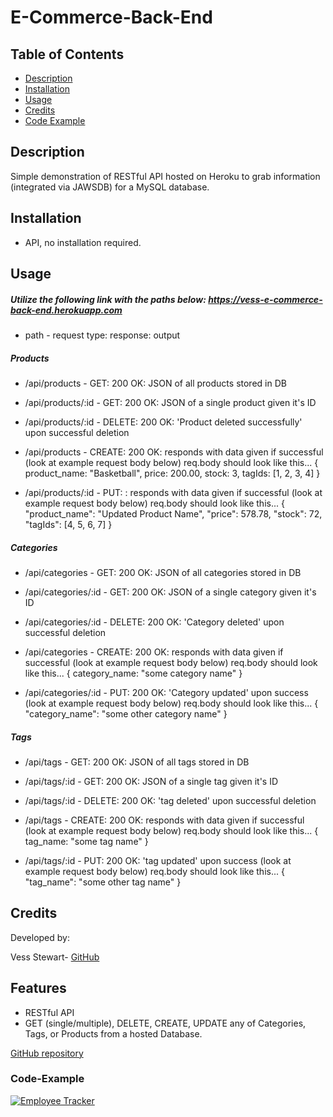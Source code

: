 # E-Commerce-Back-End

## Table of Contents
- [Description](#description)
- [Installation](#Installation)
- [Usage](#usage)
- [Credits](#credits)
- [Code Example](#Code-Example)

## Description
Simple demonstration of RESTful API hosted on Heroku to grab information (integrated via JAWSDB) for a MySQL database.

## Installation
- API, no installation required.

## Usage
##### Utilize the following link with the paths below: https://vess-e-commerce-back-end.herokuapp.com

- path - request type: response: output

##### Products
- /api/products - GET: 200 OK: JSON of all products stored in DB
- /api/products/:id - GET: 200 OK: JSON of a single product given it's ID
- /api/products/:id - DELETE: 200 OK: 'Product deleted successfully' upon successful deletion
- /api/products - CREATE: 200 OK: responds with data given if successful (look at example request body below)
req.body should look like this...
    {
      product_name: "Basketball",
      price: 200.00,
      stock: 3,
      tagIds: [1, 2, 3, 4]
    }

- /api/products/:id - PUT: : responds with data given if successful (look at example request body below)
req.body should look like this...
    {
        "product_name": "Updated Product Name",
        "price": 578.78,
        "stock": 72,
        "tagIds": [4, 5, 6, 7]
    }

##### Categories
- /api/categories - GET: 200 OK: JSON of all categories stored in DB
- /api/categories/:id - GET: 200 OK: JSON of a single category given it's ID
- /api/categories/:id - DELETE: 200 OK: 'Category deleted' upon successful deletion
- /api/categories - CREATE: 200 OK: responds with data given if successful (look at example request body below)
req.body should look like this...
    {
      category_name: "some category name"
    }

- /api/categories/:id - PUT: 200 OK: 'Category updated' upon success (look at example request body below)
req.body should look like this...
    {
	    "category_name": "some other category name"
    }

##### Tags
- /api/tags - GET: 200 OK: JSON of all tags stored in DB
- /api/tags/:id - GET: 200 OK: JSON of a single tag given it's ID
- /api/tags/:id - DELETE: 200 OK: 'tag deleted' upon successful deletion
- /api/tags - CREATE: 200 OK: responds with data given if successful (look at example request body below)
req.body should look like this...
    {
      tag_name: "some tag name"
    }

- /api/tags/:id - PUT: 200 OK: 'tag updated' upon success (look at example request body below)
req.body should look like this...
    {
	    "tag_name": "some other tag name"
    }

## Credits
Developed by:

Vess Stewart-
[GitHub](https://github.com/angel-pup)

## Features

- RESTful API
- GET (single/multiple), DELETE, CREATE, UPDATE any of Categories, Tags, or Products from a hosted Database.

[GitHub repository](https://github.com/angel-pup/e-commerce-back-end)

### Code-Example

[![Employee Tracker](https://img.youtube.com/vi/GCf3ncZK2-8/0.jpg)](https://www.youtube.com/watch?v=GCf3ncZK2-8)